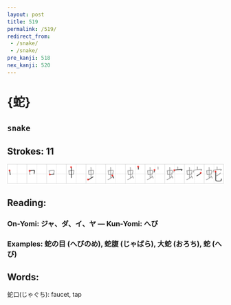```yaml
---
layout: post
title: 519
permalink: /519/
redirect_from:
 - /snake/
 - /snake/
pre_kanji: 518
nex_kanji: 520
---
```


# {蛇}

## `snake`

## Strokes: 11

<div class="stroke"><img src="../images/E89B87.png" /></div>

## Reading:

### On-Yomi: ジャ、ダ、イ、ヤ &mdash; Kun-Yomi: へび

### Examples: 蛇の目 (へびのめ), 蛇腹 (じゃばら), 大蛇 (おろち), 蛇 (へび)

## Words:

蛇口(じゃぐち): faucet, tap

